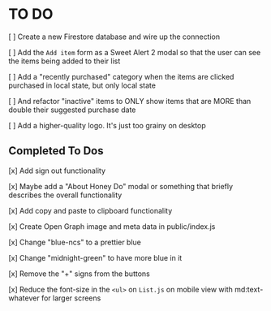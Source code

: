 # TO DO

[ ] Create a new Firestore database and wire up the connection

[ ] Add the `Add item` form as a Sweet Alert 2 modal so that the user can see the items being added to their list

[ ] Add a "recently purchased" category when the items are clicked purchased in local state, but only local state

[ ] And refactor "inactive" items to ONLY show items that are MORE than double their suggested purchase date

[ ] Add a higher-quality logo. It's just too grainy on desktop

## Completed To Dos

[x] Add sign out functionality

[x] Maybe add a "About Honey Do" modal or something that briefly describes the overall functionality

[x] Add copy and paste to clipboard functionality

[x] Create Open Graph image and meta data in public/index.js

[x] Change "blue-ncs" to a prettier blue

[x] Change "midnight-green" to have more blue in it

[x] Remove the "+" signs from the buttons

[x] Reduce the font-size in the `<ul>` on `List.js` on mobile view with md:text-whatever for larger screens
